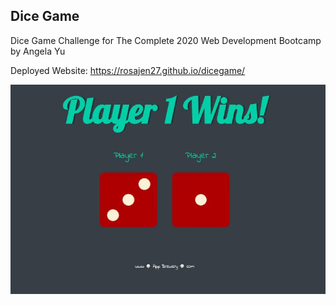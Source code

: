 ## Dice Game 
Dice Game Challenge for The Complete 2020 Web Development Bootcamp by Angela Yu

Deployed Website: https://rosajen27.github.io/dicegame/

![dice-game](./images/Capture.JPG)